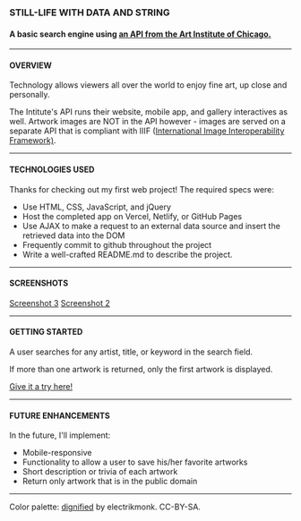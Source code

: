 ### **STILL-LIFE WITH DATA AND STRING**

#### A basic search engine using [an API from the Art Institute of Chicago.](https://api.artic.edu/docs/) 
_______________________
#### **OVERVIEW** 

Technology allows viewers all over the world to enjoy fine art, up close and personally.

The Intitute's API runs their website, mobile app, and gallery interactives as well. Artwork images are NOT in the API however - images are served on a separate API that is compliant with IIIF ([International Image Interoperability Framework)](https://iiif.io/]). 

----------------------

#### **TECHNOLOGIES USED**

Thanks for checking out my first web project! The required specs were:

* Use HTML, CSS, JavaScript, and jQuery
* Host the completed app on Vercel, Netlify, or GitHub Pages
* Use AJAX to make a request to an external data source and insert the retrieved data into the DOM
* Frequently commit to github throughout the project
* Write a well-crafted README.md to describe the project.

_______________________

#### **SCREENSHOTS**

[Screenshot 3](SS3.png)
[Screenshot 2](SS2.png)

-----------------------

#### **GETTING STARTED**

A user searches for any artist, title, or keyword in the search field. 

If more than one artwork is returned, only the first artwork is displayed.

[Give it a try here!](https://relaxed-torvalds-66334f.netlify.app/?)

-----------------------

#### **FUTURE ENHANCEMENTS**

In the future, I'll implement:

* Mobile-responsive
* Functionality to allow a user to save his/her favorite artworks
* Short description or trivia of each artwork
* Return only artwork that is in the public domain

-------------------------

Color palette: [dignified](https://www.colourlovers.com/palette/1190/dignified) by electrikmonk. CC-BY-SA.